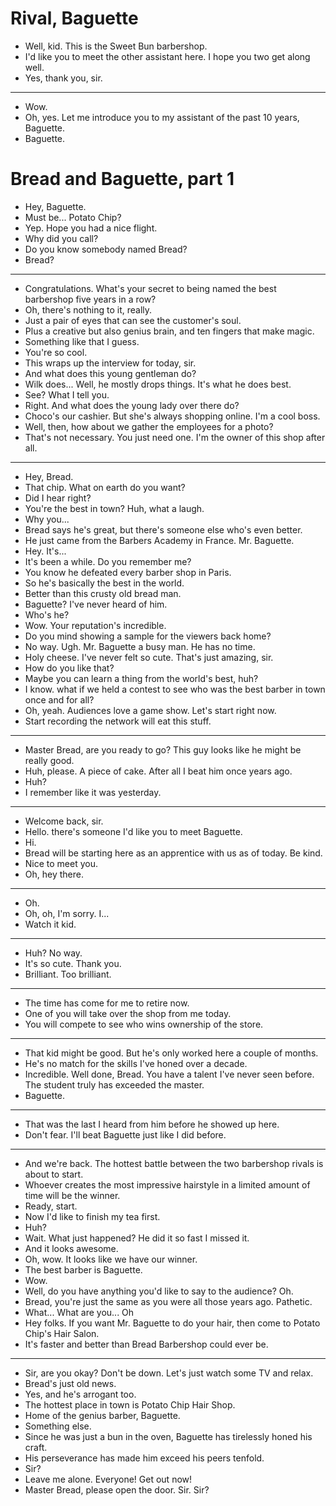 # Rival, Baguette

- Well, kid. This is the Sweet Bun barbershop.
- I'd like you to meet the other assistant here. I hope you two get along well.
- Yes, thank you, sir.
***
- Wow.
- Oh, yes. Let me introduce you to my assistant of the past 10 years, Baguette.
- Baguette.

# Bread and Baguette, part 1

- Hey, Baguette.
- Must be... Potato Chip?
- Yep. Hope you had a nice flight.
- Why did you call?
- Do you know somebody named Bread?
- Bread?
***
- Congratulations. What's your secret to being named the best barbershop five years in a row?
- Oh, there's nothing to it, really.
- Just a pair of eyes that can see the customer's soul.
- Plus a creative but also genius brain, and ten fingers that make magic.
- Something like that I guess.
- You're so cool.
- This wraps up the interview for today, sir.
- And what does this young gentleman do?
- Wilk does... Well, he mostly drops things. It's what he does best.
- See? What I tell you.
- Right. And what does the young lady over there do?
- Choco's our cashier. But she's always shopping online. I'm a cool boss.
- Well, then, how about we gather the employees for a photo?
- That's not necessary. You just need one. I'm the owner of this shop after all.
***
- Hey, Bread.
- That chip. What on earth do you want?
- Did I hear right?
- You're the best in town? Huh, what a laugh.
- Why you...
- Bread says he's great, but there's someone else who's even better.
- He just came from the Barbers Academy in France. Mr. Baguette.
- Hey. It's...
- It's been a while. Do you remember me?
- You know he defeated every barber shop in Paris.
- So he's basically the best in the world.
- Better than this crusty old bread man.
- Baguette? I've never heard of him.
- Who's he?
- Wow. Your reputation's incredible.
- Do you mind showing a sample for the viewers back home?
- No way. Ugh. Mr. Baguette a busy man. He has no time.
- Holy cheese. I've never felt so cute. That's just amazing, sir.
- How do you like that?
- Maybe you can learn a thing from the world's best, huh?
- I know. what if we held a contest to see who was the best barber in town once and for all?
- Oh, yeah. Audiences love a game show. Let's start right now.
- Start recording the network will eat this stuff.
***
- Master Bread, are you ready to go? This guy looks like he might be really good.
- Huh, please. A piece of cake. After all I beat him once years ago.
- Huh?
- I remember like it was yesterday.
***
- Welcome back, sir.
- Hello. there's someone I'd like you to meet Baguette.
- Hi.
- Bread will be starting here as an apprentice with us as of today. Be kind.
- Nice to meet you.
- Oh, hey there.
***
- Oh.
- Oh, oh, I'm sorry. I...
- Watch it kid.
***
- Huh? No way.
- It's so cute. Thank you.
- Brilliant. Too brilliant.
***
- The time has come for me to retire now.
- One of you will take over the shop from me today.
- You will compete to see who wins ownership of the store.
***
- That kid might be good. But he's only worked here a couple of months.
- He's no match for the skills I've honed over a decade.
- Incredible. Well done, Bread. You have a talent I've never seen before. The student truly has exceeded the master.
- Baguette.
***
- That was the last I heard from him before he showed up here.
- Don't fear. I'll beat Baguette just like I did before.
***
- And we're back. The hottest battle between the two barbershop rivals is about to start.
- Whoever creates the most impressive hairstyle in a limited amount of time will be the winner.
- Ready, start.
- Now I'd like to finish my tea first.
- Huh?
- Wait. What just happened? He did it so fast I missed it.
- And it looks awesome.
- Oh, wow. It looks like we have our winner.
- The best barber is Baguette.
- Wow.
- Well, do you have anything you'd like to say to the audience? Oh.
- Bread, you're just the same as you were all those years ago. Pathetic.
- What... What are you... Oh
- Hey folks. If you want Mr. Baguette to do your hair, then come to Potato Chip's Hair Salon.
- It's faster and better than Bread Barbershop could ever be.
***
- Sir, are you okay? Don't be down. Let's just watch some TV and relax.
- Bread's just old news.
- Yes, and he's arrogant too.
- The hottest place in town is Potato Chip Hair Shop.
- Home of the genius barber, Baguette.
- Something else.
- Since he was just a bun in the oven, Baguette has tirelessly honed his craft.
- His perseverance has made him exceed his peers tenfold.
- Sir?
- Leave me alone. Everyone! Get out now!
- Master Bread, please open the door. Sir. Sir?
